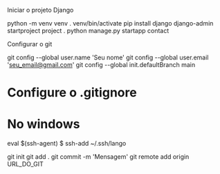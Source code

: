 Iniciar o projeto Django

python -m venv venv
. venv/bin/activate
pip install django
django-admin startproject project .
python manage.py startapp contact

Configurar o git

git config --global user.name 'Seu nome'
git config --global user.email 'seu_email@gmail.com'
git config --global init.defaultBranch main

# Configure o .gitignore

# No windows 
eval $(ssh-agent)
$ ssh-add ~/.ssh/lango


git init
git add .
git commit -m 'Mensagem'
git remote add origin URL_DO_GIT
